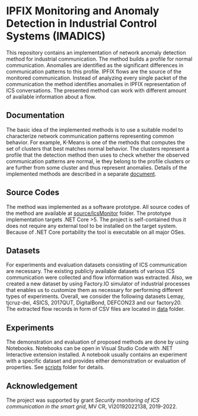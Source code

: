 
# IPFIX Monitoring and Anomaly Detection in Industrial Control Systems (IMADICS)

This repository contains an implementation of network anomaly detection method for industrial communication. The method builds a profile for normal communication. Anomalies are identified as the significant differences in communication patterns to this profile. 
IPFIX flows are the source of the monitored communication. Instead of analyzing every single packet of the communication the method identifies anomalies in IPFIX representation of ICS conversations. The presented method can work with different amount of available information about a flow.  

## Documentation

 The basic idea of the implemented methods is to use a suitable model to characterize network communication patterns representing common behavior. For example, K-Means is one of the methods that computes the set of clusters that best matches normal behavior. The clusters represent a profile that the detection method then uses to check whether the observed communication patterns are normal, ie they belong to the profile clusters or are further from some cluster and thus represent anomalies. Details of the implemented methods are described in a separate [document](doc/Readme.md).


## Source Codes

The method was implemented as a software prototype. All source codes of the method are available at [source/IcsMonitor](source/IcsMonitor) folder. The prototype implementation targets  .NET Core >5. The project is self-contained thus it does not require any external tool to be installed on the target system. Because of .NET Core portability the tool is executable on all major OSes.  

## Datasets

For experiments and evaluation datasets consisting of ICS communication are necessary. The existing publicly available datasets of various ICS communication were collected and flow information was extracted. Also, we created a new dataset by using Factory.IO simulator of industrial processes that enables us to customize them as necessary for performing different types of experiments. Overall, we consider the following datasets Lemay, tjcruz-dei, 4SICS, 2017QUT, DigitalBond, DEFCON23 and our factory20. The extracted flow records in form of CSV files are located in [data](data) folder.

## Experiments

The demonstration and evaluation of proposed methods are done by using Notebooks. Notebooks can be open in Visual Studio Code with .NET Interactive extension installed. A notebook usually contains an experiment with a specific dataset and provides either demonstration or evaluation of properties. See [scripts](scripts/Readme.md) folder for details.

## Acknowledgement

The  project was supported by grant *Security monitoring of ICS communication in the smart grid*, MV CR, VI20192022138, 2019-2022.
